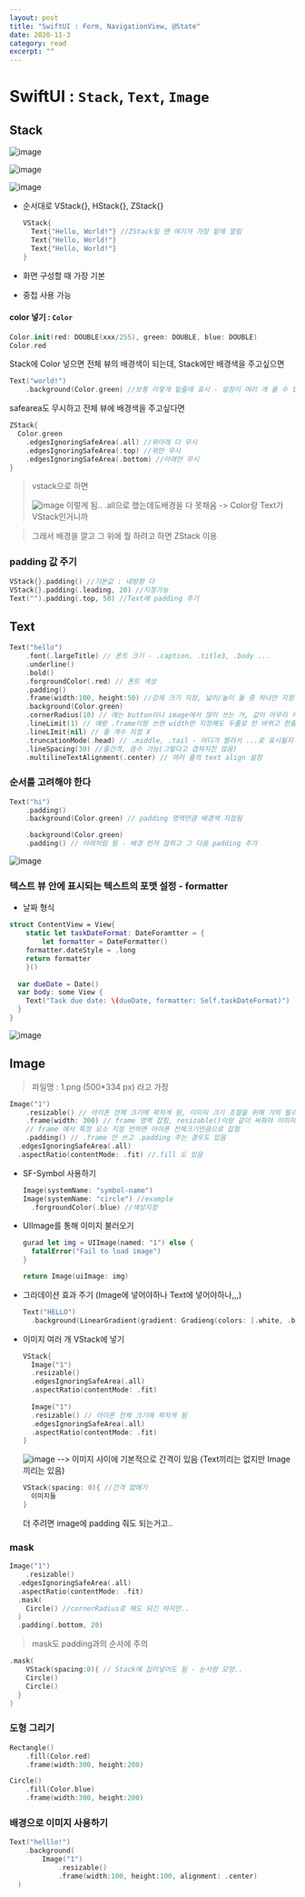 ```yaml
---
layout: post
title: "SwiftUI : Form, NavigationView, @State" 
date: 2020-11-3
category: read 
excerpt: ""
---
```


# SwiftUI : **`Stack`, `Text`, `Image`**

## Stack

![image](https://user-images.githubusercontent.com/28949235/98191824-5a292e80-1f5d-11eb-9998-5031a0542891.png)

![image](https://user-images.githubusercontent.com/28949235/98191848-6ad9a480-1f5d-11eb-87ef-07bea6ab4bb7.png)

![image](https://user-images.githubusercontent.com/28949235/98191864-72994900-1f5d-11eb-81af-b0009363e0db.png)

* 순서대로 VStack{}, HStack{}, ZStack{}

  ```swift
  VStack{
    Text{"Hello, World!"} //ZStack일 땐 여기가 가장 밑에 깔림
    Text{"Hello, World!"}
    Text{"Hello, World!"}
  }
  ```

* 화면 구성할 때 가장 기본 

* 중첩 사용 가능

#### color 넣기 : `Color`

```swift
Color.init(red: DOUBLE(xxx/255), green: DOUBLE, blue: DOUBLE)
Color.red
```

Stack에 Color 넣으면 전체 뷰의 배경색이 되는데, Stack에만 배경색을 주고싶으면

```swift
Text("world!")
	.background(Color.green) //보통 이렇게 밑줄에 표시 - 설정이 여러 개 올 수 있음
```

safearea도 무시하고 전체 뷰에 배경색을 주고싶다면

```swift
ZStack{
  Color.green
  	.edgesIgnoringSafeArea(.all) //위아래 다 무시
  	.edgesIgnoringSafeArea(.top) //위만 무시
  	.edgesIgnoringSafeArea(.bottom) //아래만 무시
}
```

> vstack으로 하면
>
> ![image](https://user-images.githubusercontent.com/28949235/98192555-94df9680-1f5e-11eb-83ca-9c52f3b59163.png) 이렇게 됨.. .all으로 했는데도배경을 다 못채움 -> Color랑 Text가 VStack인거니까

> 그래서 배경을 깔고 그 위에 뭘 하려고 하면 ZStack 이용

### padding 값 주기

```swift
VStack{}.padding() //기본값 : 네방향 다
VStack{}.padding(.leading, 20) //지정가능 
Text("").padding(.top, 50) //Text에 padding 주기
```



## Text

```swift
Text("hello")
	.font(.largeTitle) // 폰트 크기 - .caption, .title3, .body ...
	.underline()
	.bold()
	.forgroundColor(.red) // 폰트 색상
	.padding()
	.frame(width:100, height:50) //강제 크기 지정, 넓이/높이 둘 중 하나만 지정 가능, 잘리는 부분은 ... 됨
	.background(Color.green)
	.cornerRadius(10) // 얘는 button이나 image에서 많이 쓰는 거, 값이 아무리 커도 radius/2가 최대 적용(원모양)
	.lineLimit(1) // 얘랑 .frame이랑 쓰면 width만 지정해도 두줄로 안 바뀌고 한줄 고정
	.lineLImit(nil) // 줄 개수 지정 X
	.truncationMode(.head) // .middle, .tail - 어디가 짤려서 ...로 표시될지 지정
	.lineSpacing(30) //줄간격, 음수 가능(그렇다고 겹쳐지진 않음)
	.multilineTextAlignment(.center) // 여러 줄의 text align 설정
```

### 순서를 고려해야 한다

```swift
Text("hi")
	.padding()
	.background(Color.green) // padding 영역만큼 배경색 지정됨

	.background(Color.green)
	.padding() // 아래처럼 됨 - 배경 먼저 잡히고 그 다음 padding 추가
```

![image](https://user-images.githubusercontent.com/28949235/98193371-5f3bad00-1f60-11eb-8b36-abac472f7557.png)

### 텍스트 뷰 안에 표시되는 텍스트의 포맷 설정 - formatter

* 날짜 형식

```swift
struct ContentView = View{
	static let taskDateFormat: DateForamtter = {
		let formatter = DateFormatter()
    formatter.dateStyle = .long
    return formatter
	}()
  
  var dueDate = Date()
  var body: some View {
    Text("Task due date: \(dueDate, formatter: Self.taskDateFormat)")
  }
}
```

![image](https://user-images.githubusercontent.com/28949235/98194309-6cf23200-1f62-11eb-8169-190755c3c0b7.png)

## Image

>  파일명 : 1.png (500*334 px) 라고 가정

```swift
Image("1")
	.resizable() // 아이폰 전체 크기에 꽉차게 됨, 이미지 크기 조절을 위해 거의 필수
	.frame(width: 300) // frame 영역 잡힘, resizable()이랑 같이 써줘야 이미지 크기 변경됨
	// frame 에서 특정 요소 지정 안하면 아이폰 전체크기만큼으로 잡힘
 	.padding() // .frame 안 쓰고 .padding 주는 경우도 있음
  .edgesIgnoringSafeArea(.all)
  .aspectRatio(contentMode: .fit) //.fill 도 있음
```

* SF-Symbol 사용하기

  ```swift
  Image(systemName: "symbol-name")
  Image(systemName: "circle") //example
  	.forgroundColor(.blue) //색상지정
  ```

* UIImage를 통해 이미지 불러오기

  ```swift
  gurad let img = UIImage(named: "1") else {
    fatalError("Fail to load image")
  }
  
  return Image(uiImage: img)
  ```

* 그라데이션 효과 주기 (Image에 넣어야하나 Text에 넣어야하나,,,)

  ```swift
  Text("HELLO")
  	.background(LinearGradient(gradient: Gradieng(colors: [.white, .black]), startPoint: .top, endPoint: .bottom))
  ```



* 이미지 여러 개 VStack에 넣기

  ```swift
  VStack{
  	Image("1")
  	.resizable()
    .edgesIgnoringSafeArea(.all)
    .aspectRatio(contentMode: .fit)
    
    Image("1")
  	.resizable() // 아이폰 전체 크기에 꽉차게 됨
    .edgesIgnoringSafeArea(.all)
    .aspectRatio(contentMode: .fit)
  }
  ```

   ![image](https://user-images.githubusercontent.com/28949235/98194802-8f387f80-1f63-11eb-9aeb-7feae4c59574.png) --> 이미지 사이에 기본적으로 간격이 있음 (Text끼리는 없지만 Image끼리는 있음)

  ```swift
  VStack(spacing: 0){ //간격 없애기
    이미지들
  }
  ```

  더 주려면 image에 padding 줘도 되는거고..

### mask

```swift
Image("1")
	.resizable()
  .edgesIgnoringSafeArea(.all)
  .aspectRatio(contentMode: .fit)
  .mask(
  	Circle() //cornerRadius로 해도 되긴 하지만..
  )
  .padding(.bottom, 20)
```

> mask도 padding과의 순서에 주의

```swift
.mask(
 	VStack(spacing:0){ // Stack에 집어넣어도 됨 - 눈사람 모양..
    Circle()
    Circle()
  } 
)
```

### 도형 그리기

```swift
Rectangle()
	.fill(Color.red)
	.frame(width:300, height:200)

Circle()
	.fill(Color.blue)
	.frame(width:300, height:200)
```

### 배경으로 이미지 사용하기

```swift
Text("helllo!")
	.background(
    	Image("1")
    		.resizable()
    		.frame(width:100, height:100, alignment: .center)
  )
```







